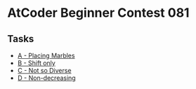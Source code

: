# AtCoder Beginner Contest 081
## Tasks
- [A - Placing Marbles](https://beta.atcoder.jp/contests/abc081/tasks/abc081_a)
- [B - Shift only](https://beta.atcoder.jp/contests/abc081/tasks/abc081_b)
- [C - Not so Diverse](https://beta.atcoder.jp/contests/abc081/tasks/abc081_c)
- [D - Non-decreasing](https://beta.atcoder.jp/contests/abc081/tasks/abc081_d)

